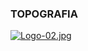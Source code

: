 ### TOPOGRAFIA


[![Logo-02.jpg](https://i.postimg.cc/jSTgZmYL/Logo-02.jpg)](https://postimg.cc/RNPL0PFB)
